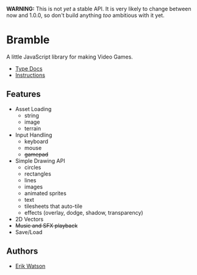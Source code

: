 **WARNING:** This is not _yet_ a stable API. It is very likely to change between now and 1.0.0, so don't build anything _too_ ambitious with it yet.

# Bramble

A little JavaScript library for making Video Games.

- [Type Docs](https://erikwatson.github.io/bramble-type-docs/)
- [Instructions](https://github.com/erikwatson/Bramble/wiki)

## Features

- Asset Loading
  - string
  - image
  - terrain
- Input Handling
  - keyboard
  - mouse
  - ~~gamepad~~
- Simple Drawing API
  - circles
  - rectangles
  - lines
  - images
  - animated sprites
  - text
  - tilesheets that auto-tile
  - effects (overlay, dodge, shadow, transparency)
- 2D Vectors
- ~~Music and SFX playback~~
- Save/Load

## Authors

- [Erik Watson](http://erikwatson.me)
